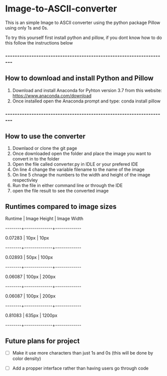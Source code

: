 # Image-to-ASCII-converter
This is an simple Image to ASCII converter using the python package Pillow using only 1s and 0s.

To try this yourself first install python and pillow, if you dont know how to do this follow the instructions below 

### --------------------------------------------------------------------

## How to download and install Python and Pillow
1. Download and install Anaconda for Pyhton version 3.7 from this website: https://www.anaconda.com/download
2. Once installed open the Anaconda prompt and type: conda install pillow

### --------------------------------------------------------------------

## How to use the converter
1. Downlaod or clone the git page
2. Once downloaded open the folder and place the image you want to convert in to the folder 
3. Open the file called converter.py in IDLE or your prefered IDE
4. On line 4 change the variable filename to the name of the image
5. On line 5 chnage the numbers to the width and height of the image respectivley 
6. Run the file in either command line or through the IDE 
7. open the file result to see the converted image

## Runtimes compared to image sizes
Runtime | Image Height | Image Width

--------+--------------+-------------

0.07283 | 10px         | 10px

--------+--------------+-------------

0.02893 | 50px         | 100px

--------+--------------+-------------

0.06087 | 100px        | 200px

--------+--------------+-------------

0.06087 | 100px        | 200px

--------+--------------+-------------

0.81083 | 635px        | 1200px

--------+--------------+-------------

## Future plans for project
- [ ] Make it use more characters than just 1s and 0s (this will be done by color density)
- [ ] Add a propper interface rather than having users go through code


